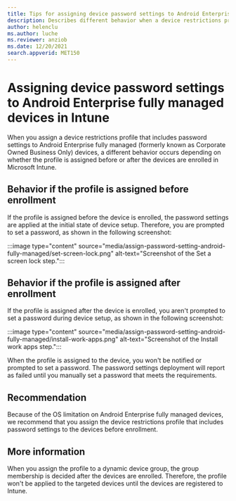 ```yaml
---
title: Tips for assigning device password settings to Android Enterprise fully managed devices in Intune
description: Describes different behavior when a device restrictions profile that includes password settings is assigned to Android Enterprise fully managed devices before and after enrollment. 
author: helenclu
ms.author: luche
ms.reviewer: anziob
ms.date: 12/20/2021
search.appverid: MET150
---
```

# Assigning device password settings to Android Enterprise fully managed devices in Intune

When you assign a device restrictions profile that includes password settings to Android Enterprise fully managed (formerly known as Corporate Owned Business Only) devices, a different behavior occurs depending on whether the profile is assigned before or after the devices are enrolled in Microsoft Intune.

## Behavior if the profile is assigned before enrollment

If the profile is assigned before the device is enrolled, the password settings are applied at the initial state of device setup. Therefore, you are prompted to set a password, as shown in the following screenshot:

:::image type="content" source="media/assign-password-setting-android-fully-managed/set-screen-lock.png" alt-text="Screenshot of the Set a screen lock step.":::

## Behavior if the profile is assigned after enrollment

If the profile is assigned after the device is enrolled, you aren't prompted to set a password during device setup, as shown in the following screenshot:

:::image type="content" source="media/assign-password-setting-android-fully-managed/install-work-apps.png" alt-text="Screenshot of the Install work apps step.":::

When the profile is assigned to the device, you won't be notified or prompted to set a password. The password settings deployment will report as failed until you manually set a password that meets the requirements.

## Recommendation

Because of the OS limitation on Android Enterprise fully managed devices, we recommend that you assign the device restrictions profile that includes password settings to the devices before enrollment.

## More information

When you assign the profile to a dynamic device group, the group membership is decided after the devices are enrolled. Therefore, the profile won't be applied to the targeted devices until the devices are registered to Intune.
